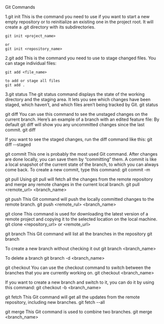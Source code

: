 Git Commands

1.git init
This is the command you need to use if you want to start a new empty repository or to reinitialize an existing one in the project root. It will create a .git directory with its subdirectories.

    git init <project_name>

    or
    git init <repository_name>


2.git add
This is the command you need to use to stage changed files. You can stage individual files:

    git add <file_name>

    to add or stage all files
    git add .


3.git status
The git status command displays the state of the working directory and the staging area. It lets you see which changes have been staged, which haven’t, and which files aren’t being tracked by Git.
git status


git diff
You can use this command to see the unstaged changes on the current branch. Here’s an example of a branch with an edited feature file:
By default git diff will show you any uncommitted changes since the last commit.
git diff

If you want to see the staged changes, run the diff command like this:
git diff --staged


git commit
This one is probably the most used Git command. After changes are done locally, you can save them by “committing” them. A commit is like a local snapshot of the current state of the branch, to which you can always come back. To create a new commit, type this command:
git commit -m <message>


git pull
Using git pull will fetch all the changes from the remote repository and merge any remote changes in the current local branch.
git pull <remote_url> <branch_name>


git push
This Git command will push the locally committed changes to the remote branch.
git push <remote_rul> <branch_name>


git clone
This command is used for downloading the latest version of a remote project and copying it to the selected location on the local machine.
git clone <repository_url> or <remote_url>


git branch
This Git command will list all the branches in the repository
git branch

To create a new branch without checking it out
git branch <branch_name>

To delete a branch
git branch -d <branch_name>


git checkout
You can use the checkout command to switch between the branches that you are currently working on.
git checkout <branch_name>

If you want to create a new branch and switch to it, you can do it by using this command:
git checkout -b <branch_name>


git fetch
This Git command will get all the updates from the remote repository, including new branches.
git fetch --all


git merge
This Git command is used to combine two branches.
git merge <branch_name>